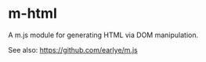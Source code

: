 m-html
======

A m.js module for generating HTML via DOM manipulation.

See also: https://github.com/earlye/m.js
